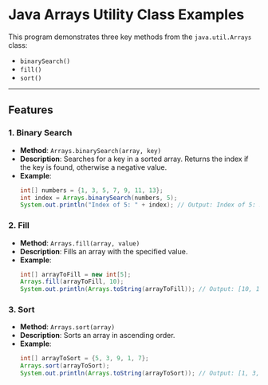 # Java Arrays Utility Class Examples

This program demonstrates three key methods from the `java.util.Arrays` class:
- `binarySearch()`
- `fill()`
- `sort()`

---

## Features

### 1. **Binary Search**
- **Method**: `Arrays.binarySearch(array, key)`
- **Description**: Searches for a key in a sorted array. Returns the index if the key is found, otherwise a negative value.
- **Example**:
  ```java
  int[] numbers = {1, 3, 5, 7, 9, 11, 13};
  int index = Arrays.binarySearch(numbers, 5);
  System.out.println("Index of 5: " + index); // Output: Index of 5: 2
  ```
### 2. **Fill**
- **Method**: `Arrays.fill(array, value)`
- **Description**: Fills an array with the specified value.
- **Example**:
  ```java
  int[] arrayToFill = new int[5];
  Arrays.fill(arrayToFill, 10);
  System.out.println(Arrays.toString(arrayToFill)); // Output: [10, 10, 10, 10, 10]
  ```
  
### 3. **Sort**
- **Method**: `Arrays.sort(array)`
- **Description**: Sorts an array in ascending order.
- **Example**:
  ```java
  int[] arrayToSort = {5, 3, 9, 1, 7};
  Arrays.sort(arrayToSort);
  System.out.println(Arrays.toString(arrayToSort)); // Output: [1, 3, 5, 7, 9]
```
